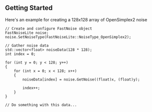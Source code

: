 ## Getting Started

Here's an example for creating a 128x128 array of OpenSimplex2 noise

```
// Create and configure FastNoise object
FastNoiseLite noise;
noise.SetNoiseType(FastNoiseLite::NoiseType_OpenSimplex2);

// Gather noise data
std::vector<float> noiseData(128 * 128);
int index = 0;

for (int y = 0; y < 128; y++)
{
    for (int x = 0; x < 128; x++)
    {
        noiseData[index] = noise.GetNoise((float)x, (float)y);
        
        index++;
    }
}

// Do something with this data...

```
